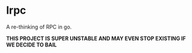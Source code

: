 # lrpc

A re-thinking of RPC in go.

**THIS PROJECT IS SUPER UNSTABLE AND MAY EVEN STOP EXISTING IF WE DECIDE TO
BAIL**

